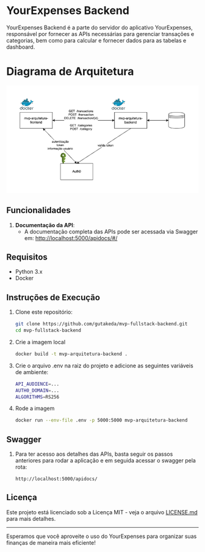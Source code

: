 # YourExpenses Backend

YourExpenses Backend é a parte do servidor do aplicativo YourExpenses, responsável por fornecer as APIs necessárias para gerenciar transações e categorias, bem como para calcular e fornecer dados para as tabelas e dashboard.

# Diagrama de Arquitetura
![Diagrama de Arquitetura](./mvp-arquitetura.drawio.png)

## Funcionalidades

1. **Documentação da API**:
   - A documentação completa das APIs pode ser acessada via Swagger em: [http://localhost:5000/apidocs/#/](http://localhost:5000/apidocs/#/)

## Requisitos

- Python 3.x
- Docker

## Instruções de Execução

1. Clone este repositório:

   ```bash
   git clone https://github.com/gutakeda/mvp-fullstack-backend.git
   cd mvp-fullstack-backend
   ```

2. Crie a imagem local

   ```bash
   docker build -t mvp-arquitetura-backend .
   ```

3. Crie o arquivo .env na raiz do projeto e adicione as seguintes variáveis de ambiente:
   ```bash
   API_AUDIENCE=...
   AUTH0_DOMAIN=...
   ALGORITHMS=RS256
   ```

4. Rode a imagem

   ```bash
   docker run --env-file .env -p 5000:5000 mvp-arquitetura-backend
   ```

## Swagger

1. Para ter acesso aos detalhes das APIs, basta seguir os passos anteriores para rodar a aplicação e em seguida acessar o swagger pela rota:
   ```
   http://localhost:5000/apidocs/
   ```


## Licença

Este projeto está licenciado sob a Licença MIT - veja o arquivo [LICENSE.md](LICENSE.md) para mais detalhes.

---

Esperamos que você aproveite o uso do YourExpenses para organizar suas finanças de maneira mais eficiente!
